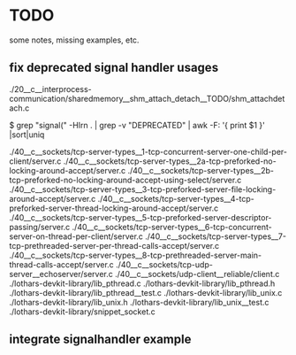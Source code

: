 # TODO

some notes, missing examples, etc.

## fix deprecated signal handler usages
./20__c__interprocess-communication/sharedmemory__shm_attach_detach__TODO/shm_attachdetach.c

$ grep "signal(" -HIrn . | grep -v "DEPRECATED" | awk -F: '{ print $1 }' |sort|uniq

./40__c__sockets/tcp-server-types__1-tcp-concurrent-server-one-child-per-client/server.c
./40__c__sockets/tcp-server-types__2a-tcp-preforked-no-locking-around-accept/server.c
./40__c__sockets/tcp-server-types__2b-tcp-preforked-no-locking-around-accept-using-select/server.c
./40__c__sockets/tcp-server-types__3-tcp-preforked-server-file-locking-around-accept/server.c
./40__c__sockets/tcp-server-types__4-tcp-preforked-server-thread-locking-around-accept/server.c
./40__c__sockets/tcp-server-types__5-tcp-preforked-server-descriptor-passing/server.c
./40__c__sockets/tcp-server-types__6-tcp-concurrent-server-on-thread-per-client/server.c
./40__c__sockets/tcp-server-types__7-tcp-prethreaded-server-per-thread-calls-accept/server.c
./40__c__sockets/tcp-server-types__8-tcp-prethreaded-server-main-thread-calls-accept/server.c
./40__c__sockets/tcp-udp-server__echoserver/server.c
./40__c__sockets/udp-client__reliable/client.c
./lothars-devkit-library/lib_pthread.c
./lothars-devkit-library/lib_pthread.h
./lothars-devkit-library/lib_pthread__test.c
./lothars-devkit-library/lib_unix.c
./lothars-devkit-library/lib_unix.h
./lothars-devkit-library/lib_unix__test.c
./lothars-devkit-library/snippet_socket.c

## integrate signalhandler example


